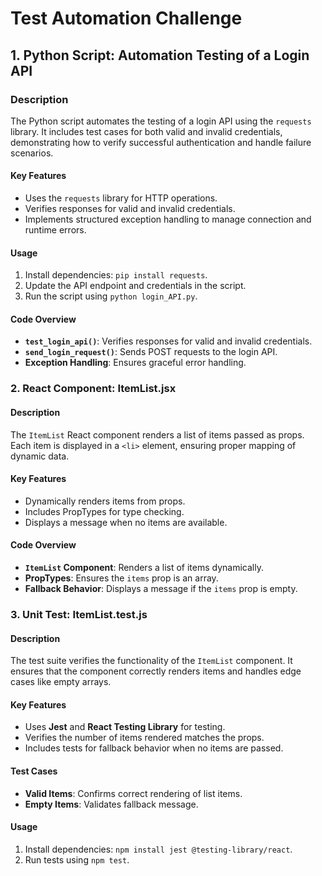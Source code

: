 # Test Automation Challenge

## 1. Python Script: Automation Testing of a Login API

### Description
The Python script automates the testing of a login API using the `requests` library. 
It includes test cases for both valid and invalid credentials, 
demonstrating how to verify successful authentication and handle failure scenarios.

#### Key Features
- Uses the `requests` library for HTTP operations.
- Verifies responses for valid and invalid credentials.
- Implements structured exception handling to manage connection and runtime errors.

#### Usage
1. Install dependencies: `pip install requests`.
2. Update the API endpoint and credentials in the script.
3. Run the script using `python login_API.py`.

#### Code Overview
- **`test_login_api()`**: Verifies responses for valid and invalid credentials.
- **`send_login_request()`**: Sends POST requests to the login API.
- **Exception Handling**: Ensures graceful error handling.

### 2. React Component: ItemList.jsx

#### Description
The `ItemList` React component renders a list of items passed as props. 
Each item is displayed in a `<li>` element, ensuring proper mapping of dynamic data.

#### Key Features
- Dynamically renders items from props.
- Includes PropTypes for type checking.
- Displays a message when no items are available.

#### Code Overview
- **`ItemList` Component**: Renders a list of items dynamically.
- **PropTypes**: Ensures the `items` prop is an array.
- **Fallback Behavior**: Displays a message if the `items` prop is empty.

### 3. Unit Test: ItemList.test.js

#### Description
The test suite verifies the functionality of the `ItemList` component. 
It ensures that the component correctly renders items and handles edge cases like empty arrays.

#### Key Features
- Uses **Jest** and **React Testing Library** for testing.
- Verifies the number of items rendered matches the props.
- Includes tests for fallback behavior when no items are passed.

#### Test Cases
- **Valid Items**: Confirms correct rendering of list items.
- **Empty Items**: Validates fallback message.

#### Usage
1. Install dependencies: `npm install jest @testing-library/react`.
2. Run tests using `npm test`.
